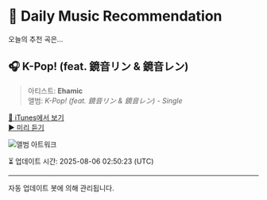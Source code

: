 
# 🎵 Daily Music Recommendation

오늘의 추천 곡은...

## 🎧 K-Pop! (feat. 鏡音リン & 鏡音レン)  
> 아티스트: **Ehamic**  
> 앨범: _K-Pop! (feat. 鏡音リン & 鏡音レン) - Single_  

[🔗 iTunes에서 보기](https://music.apple.com/kr/album/k-pop-feat-%E9%8F%A1%E9%9F%B3%E3%83%AA%E3%83%B3-%E9%8F%A1%E9%9F%B3%E3%83%AC%E3%83%B3/1816879562?i=1816879671&uo=4)  
[▶️ 미리 듣기](https://audio-ssl.itunes.apple.com/itunes-assets/AudioPreview211/v4/20/bd/05/20bd0517-542f-6ea1-5501-601f985ba942/mzaf_16539789697336944460.plus.aac.p.m4a)

![앨범 아트워크](https://is1-ssl.mzstatic.com/image/thumb/Music211/v4/a7/23/55/a7235518-76b5-8709-a537-ccbbeddaed45/PA00188626_0_223087_jacket.jpg/100x100bb.jpg)

⏳ 업데이트 시간: 2025-08-06 02:50:23 (UTC)

---
자동 업데이트 봇에 의해 관리됩니다.
